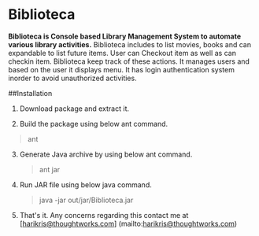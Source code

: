 # Biblioteca

**Biblioteca is Console based Library Management System to automate various library activities.**
Biblioteca includes to list movies, books and can expandable to list future items. 
User can Checkout item as well as can checkin item. Biblioteca keep track of these actions.
It manages users and based on the user it displays menu. It has login authentication system inorder to avoid unauthorized activities.

##Installation

1. Download package and extract it.

2. Build the package using below ant command.
>    ant
    
3. Generate Java archive by using below ant command.

    >ant jar

4. Run JAR file using below java command.
    >java -jar out/jar/Biblioteca.jar

5. That's it. Any concerns regarding this contact me at [harikris@thoughtworks.com] (mailto:harikris@thoughtworks.com)
    

